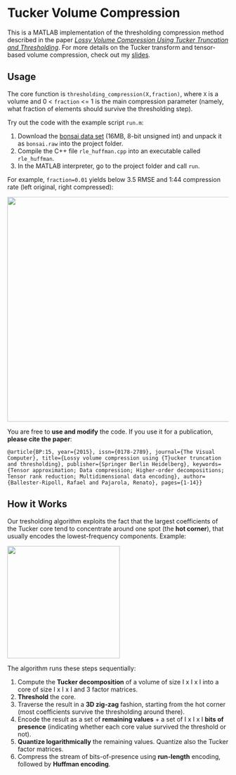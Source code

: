 # Tucker Volume Compression

This is a MATLAB implementation of the thresholding compression method described in the paper [*Lossy Volume Compression Using Tucker Truncation and Thresholding*](http://www.ifi.uzh.ch/en/vmml/publications/lossycompression.html). For more details on the Tucker transform and tensor-based volume compression, check out my [slides](http://www.ifi.uzh.ch/dam/jcr:00000000-73a0-83b8-ffff-ffffd48b8a42/tensorapproximation.pdf).

## Usage

The core function is ```thresholding_compression(X,fraction)```, where ```X``` is a volume and 0 < ```fraction``` <= 1 is the main compression parameter (namely, what fraction of elements should survive the thresholding step).

Try out the code with the example script ```run.m```:

1. Download the [bonsai data set](http://www.tc18.org/code_data_set/3D_greyscale/bonsai.raw.gz) (16MB, 8-bit unsigned int) and unpack it as ```bonsai.raw``` into the project folder.
1. Compile the C++ file ```rle_huffman.cpp``` into an executable called ```rle_huffman```.
2. In the MATLAB interpreter, go to the project folder and call ```run```.

For example, ```fraction=0.01``` yields below 3.5 RMSE and 1:44 compression rate (left original, right compressed): 

<img src="https://github.com/rballester/tucker_compression/blob/master/images/original_vs_reconstructed.jpg" width="512">

You are free to **use and modify** the code. If you use it for a publication, **please cite the paper**:

```@article{BP:15, year={2015}, issn={0178-2789}, journal={The Visual Computer}, title={Lossy volume compression using {T}ucker truncation and thresholding}, publisher={Springer Berlin Heidelberg}, keywords={Tensor approximation; Data compression; Higher-order decompositions; Tensor rank reduction; Multidimensional data encoding}, author={Ballester-Ripoll, Rafael and Pajarola, Renato}, pages={1-14}}```

## How it Works

Our tresholding algorithm exploits the fact that the largest coefficients of the Tucker core tend to concentrate around one spot (the **hot corner**), that usually encodes the lowest-frequency components. Example:

<img src="https://github.com/rballester/tucker_compression/blob/master/images/hot_corner.jpg" width="256">

The algorithm runs these steps sequentially:

1. Compute the **Tucker decomposition** of a volume of size I x I x I into a core of size I x I x I and 3 factor matrices.
2. **Threshold** the core.
3. Traverse the result in a **3D zig-zag** fashion, starting from the hot corner (most coefficients survive the thresholding around there).
4. Encode the result as a set of **remaining values** + a set of I x I x I **bits of presence** (indicating whether each core value survived the threshold or not).
5. **Quantize logarithmically** the remaining values. Quantize also the Tucker factor matrices.
6. Compress the stream of bits-of-presence using **run-length** encoding, followed by **Huffman encoding**.